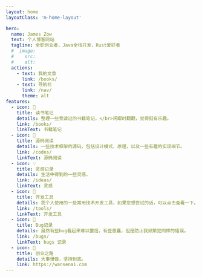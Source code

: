 ```yaml
---
layout: home
layoutClass: 'm-home-layout'

hero:
  name: James Zow
  text: 个人博客网站
  tagline: 全职创业者，Java全栈开发，Rust爱好者
  #  image:
  #    src:
  #    alt:
  actions:
    - text: 我的文章
      link: /books/
    - text: 导航栏
      link: /nav/
      theme: alt
features:
  - icon: 📖
    title: 读书笔记
    details: 整理一些我读过的书籍笔记，</br>闲暇时翻翻，觉得挺有乐趣。
    link: /books/
    linkText: 书籍笔记
  - icon: 📘
    title: 源码阅读
    details: 一些技术框架的源码，包括设计模式、原理，以及一些有趣的实现细节。
    link: /codes/
    linkText: 源码阅读
  - icon: 💡
    title: 灵感记录
    details: 生活中得到的一些灵感。
    link: /ideas/
    linkText: 灵感
  - icon: 🧰
    title: 开发工具
    details: 我个人使用的一些常用技术开发工具，如果您想尝试的话，可以点击查看一下。
    link: /tools/
    linkText: 开发工具
  - icon: 🐞
    title: Bug记录
    details: 虽然有些bug看起来难以置信，有些愚蠢，但是防止我频繁犯同样的错误。
    link: /bugs/
    linkText: bugs 记录
  - icon: 💯
    title: 创业之路
    details: 大事慢做，坚持到底。
    link: https://wansenai.com
---
```


<style>
/*爱的魔力转圈圈*/
.m-home-layout .image-src:hover {
  transform: translate(-50%, -50%) rotate(666turn);
  transition: transform 59s 1s cubic-bezier(0.3, 0, 0.8, 1);
}

.m-home-layout .details small {
  opacity: 0.8;
}

.m-home-layout .bottom-small {
  display: block;
  margin-top: 2em;
  text-align: right;
}
</style>
